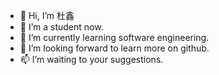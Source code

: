 - 👋 Hi, I’m 杜鑫
- 👀 I’m a student now.
- 🌱 I’m currently learning software engineering.
- 💞️ I’m looking forward to learn more on github.
- 📫 I’m waiting to your suggestions.

